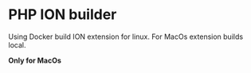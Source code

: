 PHP ION builder
===

Using Docker build ION extension for linux. For MacOs extension builds local.


**Only for MacOs**